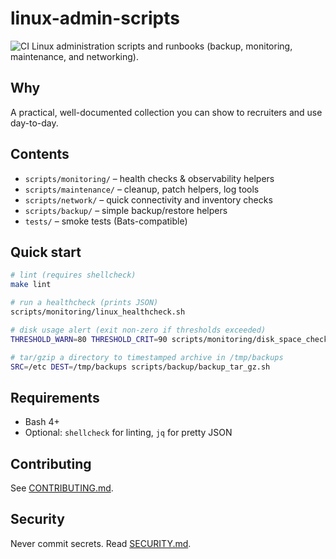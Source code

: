 # linux-admin-scripts
![CI](https://github.com/lucysilvestre/linux-admin-scripts/actions/workflows/ci.yml/badge.svg)
Linux administration scripts and runbooks (backup, monitoring, maintenance, and networking).

## Why
A practical, well-documented collection you can show to recruiters and use day-to-day.

## Contents
- `scripts/monitoring/` – health checks & observability helpers
- `scripts/maintenance/` – cleanup, patch helpers, log tools
- `scripts/network/` – quick connectivity and inventory checks
- `scripts/backup/` – simple backup/restore helpers
- `tests/` – smoke tests (Bats-compatible)

## Quick start
```bash
# lint (requires shellcheck)
make lint

# run a healthcheck (prints JSON)
scripts/monitoring/linux_healthcheck.sh

# disk usage alert (exit non-zero if thresholds exceeded)
THRESHOLD_WARN=80 THRESHOLD_CRIT=90 scripts/monitoring/disk_space_check.sh

# tar/gzip a directory to timestamped archive in /tmp/backups
SRC=/etc DEST=/tmp/backups scripts/backup/backup_tar_gz.sh
```

## Requirements
- Bash 4+
- Optional: `shellcheck` for linting, `jq` for pretty JSON

## Contributing
See [CONTRIBUTING.md](CONTRIBUTING.md).

## Security
Never commit secrets. Read [SECURITY.md](SECURITY.md).

